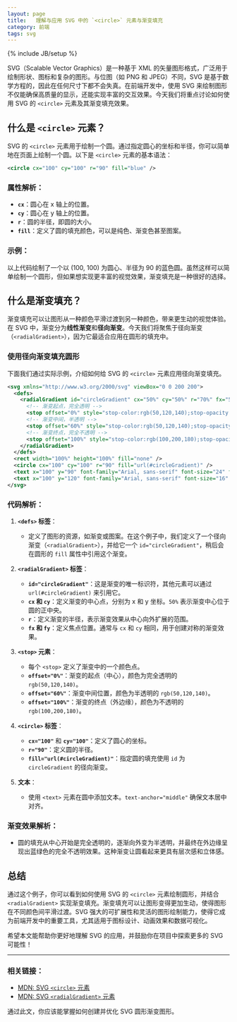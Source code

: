 ```yaml
---
layout: page
title:   理解与应用 SVG 中的 `<circle>` 元素与渐变填充
category: 前端
tags: svg
---
```

{% include JB/setup %} 


SVG（Scalable Vector Graphics）是一种基于 XML 的矢量图形格式，广泛用于绘制形状、图标和复杂的图形。与位图（如 PNG 和 JPEG）不同，SVG 是基于数学方程的，因此在任何尺寸下都不会失真。在前端开发中，使用 SVG 来绘制图形不仅能确保高质量的显示，还能实现丰富的交互效果。今天我们将重点讨论如何使用 SVG 的 `<circle>` 元素及其渐变填充效果。

## 什么是 `<circle>` 元素？

SVG 的 `<circle>` 元素用于绘制一个圆。通过指定圆心的坐标和半径，你可以简单地在页面上绘制一个圆。以下是 `<circle>` 元素的基本语法：

```xml
<circle cx="100" cy="100" r="90" fill="blue" />
```

### 属性解析：
- **`cx`**：圆心在 x 轴上的位置。
- **`cy`**：圆心在 y 轴上的位置。
- **`r`**：圆的半径，即圆的大小。
- **`fill`**：定义了圆的填充颜色，可以是纯色、渐变色甚至图案。

### 示例：
以上代码绘制了一个以 (100, 100) 为圆心、半径为 90 的蓝色圆。虽然这样可以简单绘制一个圆形，但如果想实现更丰富的视觉效果，渐变填充是一种很好的选择。

## 什么是渐变填充？

渐变填充可以让图形从一种颜色平滑过渡到另一种颜色，带来更生动的视觉体验。在 SVG 中，渐变分为**线性渐变**和**径向渐变**。今天我们将聚焦于径向渐变（`<radialGradient>`），因为它最适合应用在圆形的填充中。

### 使用径向渐变填充圆形

下面我们通过实际示例，介绍如何给 SVG 的 `<circle>` 元素应用径向渐变填充。

```xml
<svg xmlns="http://www.w3.org/2000/svg" viewBox="0 0 200 200">
  <defs>
    <radialGradient id="circleGradient" cx="50%" cy="50%" r="70%" fx="50%" fy="50%">
      <!-- 渐变起点，完全透明 -->
      <stop offset="0%" style="stop-color:rgb(50,120,140);stop-opacity:0" /> 
      <!-- 渐变中间，半透明 -->
      <stop offset="60%" style="stop-color:rgb(50,120,140);stop-opacity:0.4" /> 
      <!-- 渐变终点，完全不透明 -->
      <stop offset="100%" style="stop-color:rgb(100,200,180);stop-opacity:1" /> 
    </radialGradient>
  </defs>
  <rect width="100%" height="100%" fill="none" />
  <circle cx="100" cy="100" r="90" fill="url(#circleGradient)" />
  <text x="100" y="90" font-family="Arial, sans-serif" font-size="24" fill="white" text-anchor="middle">健康管理</text>
  <text x="100" y="120" font-family="Arial, sans-serif" font-size="16" fill="white" text-anchor="middle">Health Management</text>
</svg>
```

### 代码解析：
1. **`<defs>` 标签**：
   - 定义了图形的资源，如渐变或图案。在这个例子中，我们定义了一个径向渐变（`<radialGradient>`），并给它一个 `id="circleGradient"`，稍后会在圆形的 `fill` 属性中引用这个渐变。

2. **`<radialGradient>` 标签**：
   - **`id="circleGradient"`**：这是渐变的唯一标识符，其他元素可以通过 `url(#circleGradient)` 来引用它。
   - **`cx` 和 `cy`**：定义渐变的中心点，分别为 x 和 y 坐标。`50%` 表示渐变中心位于圆的正中央。
   - **`r`**：定义渐变的半径，表示渐变效果从中心向外扩展的范围。
   - **`fx` 和 `fy`**：定义焦点位置。通常与 `cx` 和 `cy` 相同，用于创建对称的渐变效果。

3. **`<stop>` 元素**：
   - 每个 `<stop>` 定义了渐变中的一个颜色点。
   - **`offset="0%"`**：渐变的起点（中心），颜色为完全透明的 `rgb(50,120,140)`。
   - **`offset="60%"`**：渐变中间位置，颜色为半透明的 `rgb(50,120,140)`。
   - **`offset="100%"`**：渐变的终点（外边缘），颜色为不透明的 `rgb(100,200,180)`。

4. **`<circle>` 标签**：
   - **`cx="100"`** 和 **`cy="100"`**：定义了圆心的坐标。
   - **`r="90"`**：定义圆的半径。
   - **`fill="url(#circleGradient)"`**：指定圆的填充使用 `id` 为 `circleGradient` 的径向渐变。

5. **文本**：
   - 使用 `<text>` 元素在圆中添加文本。`text-anchor="middle"` 确保文本居中对齐。

### 渐变效果解析：
- 圆的填充从中心开始是完全透明的，逐渐向外变为半透明，并最终在外边缘呈现出蓝绿色的完全不透明效果。这种渐变让圆看起来更具有层次感和立体感。

## 总结

通过这个例子，你可以看到如何使用 SVG 的 `<circle>` 元素绘制圆形，并结合 `<radialGradient>` 实现渐变填充。渐变填充可以让图形变得更加生动，使得图形在不同颜色间平滑过渡。SVG 强大的可扩展性和灵活的图形绘制能力，使得它成为前端开发中的重要工具，尤其适用于图标设计、动画效果和数据可视化。

希望本文能帮助你更好地理解 SVG 的应用，并鼓励你在项目中探索更多的 SVG 可能性！

---

### 相关链接：
- [MDN: SVG `<circle>` 元素](https://developer.mozilla.org/en-US/docs/Web/SVG/Element/circle)
- [MDN: SVG `<radialGradient>` 元素](https://developer.mozilla.org/en-US/docs/Web/SVG/Element/radialGradient)

通过此文，你应该能掌握如何创建并优化 SVG 圆形渐变图形。